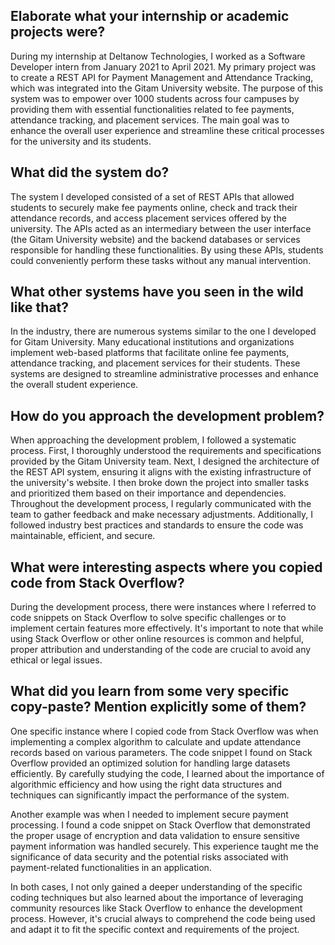## Elaborate what your internship or academic projects were?

During my internship at Deltanow Technologies, I worked as a Software Developer intern from January 2021 to April 2021.
My primary project was to create a REST API for Payment Management and Attendance Tracking,
which was integrated into the Gitam University website. The purpose of this system was to empower
over 1000 students across four campuses by providing them with essential functionalities related to fee payments,
attendance tracking, and placement services. The main goal was to enhance the overall user experience and streamline
these critical processes for the university and its students.

## What did the system do?

The system I developed consisted of a set of REST APIs that allowed students to securely make fee payments online,
check and track their attendance records, and access placement services offered by the university.
The APIs acted as an intermediary between the user interface (the Gitam University website) and the backend
databases or services responsible for handling these functionalities.
By using these APIs, students could conveniently perform these tasks without any manual intervention.

## What other systems have you seen in the wild like that?

In the industry, there are numerous systems similar to the one I developed for Gitam University.
Many educational institutions and organizations implement web-based platforms that facilitate online fee payments,
attendance tracking, and placement services for their students. These systems are designed to streamline
administrative processes and enhance the overall student experience.

## How do you approach the development problem?

When approaching the development problem, I followed a systematic process. First, I thoroughly understood the requirements
and specifications provided by the Gitam University team. Next, I designed the architecture of the REST API system,
ensuring it aligns with the existing infrastructure of the university's website. I then broke down the project into
smaller tasks and prioritized them based on their importance and dependencies. Throughout the development process,
I regularly communicated with the team to gather feedback and make necessary adjustments. Additionally,
I followed industry best practices and standards to ensure the code was maintainable, efficient, and secure.

## What were interesting aspects where you copied code from Stack Overflow?

During the development process, there were instances where I referred to code snippets on Stack Overflow to solve specific challenges
or to implement certain features more effectively. It's important to note that while using Stack Overflow or other online resources is common and helpful,
proper attribution and understanding of the code are crucial to avoid any ethical or legal issues.

## What did you learn from some very specific copy-paste? Mention explicitly some of them?

One specific instance where I copied code from Stack Overflow was when implementing a complex algorithm to calculate and update attendance records
based on various parameters. The code snippet I found on Stack Overflow provided an optimized solution for handling large datasets efficiently.
By carefully studying the code, I learned about the importance of algorithmic efficiency and how using the right data structures and techniques
can significantly impact the performance of the system.

Another example was when I needed to implement secure payment processing. I found a code snippet on Stack Overflow that demonstrated the proper
usage of encryption and data validation to ensure sensitive payment information was handled securely. This experience taught me the significance
of data security and the potential risks associated with payment-related functionalities in an application.

In both cases, I not only gained a deeper understanding of the specific coding techniques but also learned about the importance of leveraging community
resources like Stack Overflow to enhance the development process. However, it's crucial always to comprehend the code being used and adapt it to fit the
specific context and requirements of the project.
